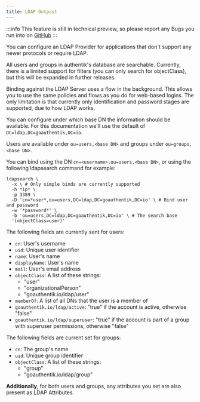 ```yaml
---
title: LDAP Outpost
---
```


:::info
This feature is still in technical preview, so please report any Bugs you run into on [GitHub](https://github.com/goauthentik/authentik/issues)
:::

You can configure an LDAP Provider for applications that don't support any newer protocols or require LDAP.

All users and groups in authentik's database are searchable. Currently, there is a limited support for filters (you can only search for objectClass), but this will be expanded in further releases.

Binding against the LDAP Server uses a flow in the background. This allows you to use the same policies and flows as you do for web-based logins. The only limitation is that currently only identification and password stages are supported, due to how LDAP works.

You can configure under which base DN the information should be available. For this documentation we'll use the default of `DC=ldap,DC=goauthentik,DC=io`.

Users are available under `ou=users,<base DN>` and groups under `ou=groups,<base DN>`.

You can bind using the DN `cn=<username>,ou=users,<base DN>`, or using the following ldapsearch command for example:

```
ldapsearch \
  -x \ # Only simple binds are currently supported
  -h *ip* \
  -p 3389 \
  -D 'cn=*user*,ou=users,DC=ldap,DC=goauthentik,DC=io' \ # Bind user and password
  -w '*password*' \
  -b 'ou=users,DC=ldap,DC=goauthentik,DC=io' \ # The search base
  '(objectClass=user)'
```

The following fields are currently sent for users:

- `cn`: User's username
- `uid`: Unique user identifier
- `name`: User's name
- `displayName`: User's name
- `mail`: User's email address
- `objectClass`: A list of these strings:
  - "user"
  - "organizationalPerson"
  - "goauthentik.io/ldap/user"
- `memberOf`: A list of all DNs that the user is a member of
- `goauthentik.io/ldap/active`: "true" if the account is active, otherwise "false"
- `goauthentik.io/ldap/superuser`: "true" if the account is part of a group with superuser permissions, otherwise "false"

The following fields are current set for groups:

- `cn`: The group's name
- `uid`: Unique group identifier
- `objectClass`: A list of these strings:
  - "group"
  - "goauthentik.io/ldap/group"

**Additionally**, for both users and groups, any attributes you set are also present as LDAP Attributes.
